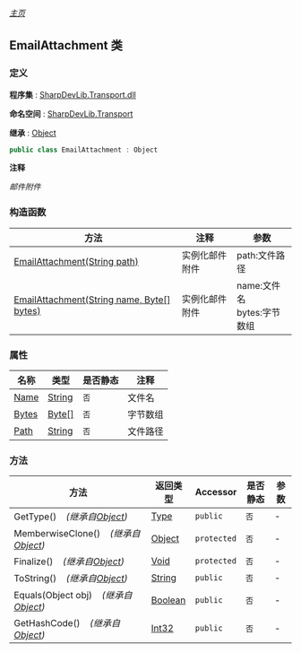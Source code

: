 ###### [主页](./Index.md "主页")

## EmailAttachment 类

### 定义

**程序集** : [SharpDevLib.Transport.dll](./SharpDevLib.Transport.assembly.md "SharpDevLib.Transport.dll")

**命名空间** : [SharpDevLib.Transport](./SharpDevLib.Transport.namespace.md "SharpDevLib.Transport")

**继承** : [Object](https://learn.microsoft.com/en-us/dotnet/api/system.object "Object")

``` csharp
public class EmailAttachment : Object
```

**注释**

*邮件附件*


### 构造函数

|方法|注释|参数|
|---|---|---|
|[EmailAttachment(String path)](./SharpDevLib.Transport.EmailAttachment.ctor.String.md "EmailAttachment(String path)")|实例化邮件附件|path:文件路径|
|[EmailAttachment(String name, Byte[] bytes)](./SharpDevLib.Transport.EmailAttachment.ctor.String.Byte.md "EmailAttachment(String name, Byte[] bytes)")|实例化邮件附件|name:文件名<br>bytes:字节数组|


### 属性

|名称|类型|是否静态|注释|
|---|---|---|---|
|[Name](./SharpDevLib.Transport.EmailAttachment.Name.md "Name")|[String](https://learn.microsoft.com/en-us/dotnet/api/system.string "String")|`否`|文件名|
|[Bytes](./SharpDevLib.Transport.EmailAttachment.Bytes.md "Bytes")|[Byte\[\]](https://learn.microsoft.com/en-us/dotnet/api/system.byte[] "Byte\[\]")|`否`|字节数组|
|[Path](./SharpDevLib.Transport.EmailAttachment.Path.md "Path")|[String](https://learn.microsoft.com/en-us/dotnet/api/system.string "String")|`否`|文件路径|


### 方法

|方法|返回类型|Accessor|是否静态|参数|
|---|---|---|---|---|
|GetType()&nbsp;&nbsp;&nbsp;&nbsp;*(继承自[Object](https://learn.microsoft.com/en-us/dotnet/api/system.object "Object"))*|[Type](https://learn.microsoft.com/en-us/dotnet/api/system.type "Type")|`public`|`否`|-|
|MemberwiseClone()&nbsp;&nbsp;&nbsp;&nbsp;*(继承自[Object](https://learn.microsoft.com/en-us/dotnet/api/system.object "Object"))*|[Object](https://learn.microsoft.com/en-us/dotnet/api/system.object "Object")|`protected`|`否`|-|
|Finalize()&nbsp;&nbsp;&nbsp;&nbsp;*(继承自[Object](https://learn.microsoft.com/en-us/dotnet/api/system.object "Object"))*|[Void](https://learn.microsoft.com/en-us/dotnet/api/system.void "Void")|`protected`|`否`|-|
|ToString()&nbsp;&nbsp;&nbsp;&nbsp;*(继承自[Object](https://learn.microsoft.com/en-us/dotnet/api/system.object "Object"))*|[String](https://learn.microsoft.com/en-us/dotnet/api/system.string "String")|`public`|`否`|-|
|Equals(Object obj)&nbsp;&nbsp;&nbsp;&nbsp;*(继承自[Object](https://learn.microsoft.com/en-us/dotnet/api/system.object "Object"))*|[Boolean](https://learn.microsoft.com/en-us/dotnet/api/system.boolean "Boolean")|`public`|`否`|-|
|GetHashCode()&nbsp;&nbsp;&nbsp;&nbsp;*(继承自[Object](https://learn.microsoft.com/en-us/dotnet/api/system.object "Object"))*|[Int32](https://learn.microsoft.com/en-us/dotnet/api/system.int32 "Int32")|`public`|`否`|-|


